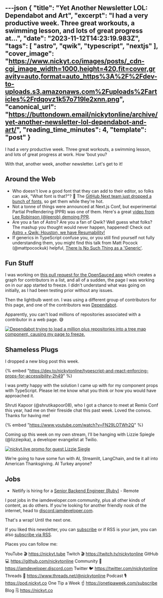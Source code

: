 ---json
{
  "title": "Yet Another Newsletter LOL: Dependabot and Art",
  "excerpt": "I had a very productive week. Three great workouts, a swimming lesson, and lots of great progress at...",
  "date": "2023-11-12T14:23:19.983Z",
  "tags": [
    "astro",
    "qwik",
    "typescript",
    "nextjs"
  ],
  "cover_image": "https://www.nickyt.co/images/posts/_cdn-cgi_image_width=1000,height=420,fit=cover,gravity=auto,format=auto_https%3A%2F%2Fdev-to-uploads.s3.amazonaws.com%2Fuploads%2Farticles%2Frdqovz1k57o719le2xnn.png",
  "canonical_url": "https://buttondown.email/nickytonline/archive/yet-another-newsletter-lol-dependabot-and-art/",
  "reading_time_minutes": 4,
  "template": "post"
}
---

<!--  -->
<p>I had a very productive week. Three great workouts, a swimming lesson, and lots of great progress at work. How 'bout you?</p>
<p>With that, another week, another newsletter. Let's get to it!</p>
<h2>Around the Web</h2>
<ul>
<li>Who doesn't love a good font that they can add to their editor, so folks can ask, "What font is that?"? 🤣 The <a href="https://monaspace.githubnext.com/?utm_source=nickytonline&amp;utm_medium=email&amp;utm_campaign=yet-another-newsletter-lol-dependabot-and-art" target="_blank">GitHub Next team just dropped a bunch of fonts</a>, so get them while they're hot.</li>
<li>Not a tonne of things were announced at Next.js Conf, but experimental Partial PreRendering (PPR) was one of them. Here's a great <a href="https://x.com/leeerob/status/1723039087391543654?utm_source=nickytonline&amp;utm_medium=email&amp;utm_campaign=yet-another-newsletter-lol-dependabot-and-art" target="_blank">video from Lee Robinson (@leerob) demoing PPR</a>.</li>
<li>Are you a fan of Astro? Are you a fan of Qwik? Well guess what folks? The mashup you thought would never happen, happened! Check out <a href="https://www.builder.io/blog/astro-qwik?utm_source=nickytonline&amp;utm_medium=email&amp;utm_campaign=yet-another-newsletter-lol-dependabot-and-art" target="_blank">Astro + Qwik: Houston, we have Resumability!</a></li>
<li>If generics in TypeScript confuse you, or you still find yourself not fully understanding them, you might find this talk from Matt Pocock (@mattpocockuk) helpful, <a href="https://www.youtube.com/watch?v=le5ciL1T7Hk&amp;utm_source=nickytonline&amp;utm_medium=email&amp;utm_campaign=yet-another-newsletter-lol-dependabot-and-art" target="_blank">There Is No Such Thing as a 'Generic'</a>.</li>
</ul>
<h2>Fun Stuff</h2>
<p>I was working on <a href="https://github.com/open-sauced/app/pull/2101?utm_source=nickytonline&amp;utm_medium=email&amp;utm_campaign=yet-another-newsletter-lol-dependabot-and-art" target="_blank">this pull request for the OpenSauced app</a> which creates a graph for contributors in a list, and all of a sudden, the page I was working on in our app started to freeze. I didn't understand what was going on initially, as I had been testing prior without any issues.</p>
<p>Then the lightbulb went on. I was using a different group of contributors for this page, and one of the contributors was <a href="https://github.com/dependabot?utm_source=nickytonline&amp;utm_medium=email&amp;utm_campaign=yet-another-newsletter-lol-dependabot-and-art" target="_blank">Dependabot</a>.</p>
<p>Apparently, you can't load millions of repositories associated with a contributor in a web page. 😅</p>
<p><a href="https://www.linkedin.com/posts/nickytonline_opensource-webdevelopment-activity-7128802119482003457-mAnp?utm_source=nickytonline&amp;utm_medium=email&amp;utm_campaign=yet-another-newsletter-lol-dependabot-and-art" target="_blank"><img alt="Dependabot trying to load a million plus repositories into a tree map component, causing my page to freeze." class="newsletter-image" src="https://assets.buttondown.email/images/4e9c227d-7c5d-4ea8-83fd-5f98ab1fe9c0.png?w=960&amp;fit=max" /></a></p>
<h2>Shameless Plugs</h2>
<p>I dropped a new blog post this week.

{% embed "https://dev.to/nickytonline/typescript-and-react-enforcing-props-for-accessibility-2h49" %}

I was pretty happy with the solution I came up with for my component props with TypeScript. Please let me know what you think or how you would have approached it.</p>
<p>Shruti Kapoor (@shrutikapoor08), who I got a chance to meet at Remix Conf this year, had me on their fireside chat this past week. Loved the convos. Thanks for having me!</p>

{% embed "https://www.youtube.com/watch?v=FN29LOTWh2Q" %}

<p>Coming up this week on my own stream, I’ll be hanging with Lizzie Spiegle (@lizziepika), a developer evangelist at Twilio.</p>
<p><a href="https://www.nickyt.co/pages/stream-schedule/?utm_source=nickytonline&amp;utm_medium=email&amp;utm_campaign=yet-another-newsletter-lol-dependabot-and-art#lizzie-siegle-an-ai-thanksgiving" target="_blank"><img alt="nickyt.live promo for guest Lizzie Siegle" class="newsletter-image" src="https://assets.buttondown.email/images/992c6150-57b3-4b14-b69e-33641d5d3996.png?w=960&amp;fit=max" /></a></p>
<p>We’re going to have some fun with AI, Streamlit, LangChain, and tie it all into American Thanksgiving. AI Turkey anyone? </p>
<h2>Jobs</h2>
<ul>
<li>Netlify is hiring for a <a href="https://boards.greenhouse.io/netlify/jobs/6960051002?utm_source=nickytonline&amp;utm_medium=email&amp;utm_campaign=yet-another-newsletter-lol-dependabot-and-art" target="_blank">Senior Backend Engineer (Ruby)</a> - Remote</li>
</ul>
<p>I post jobs in the iamdeveloper.com community, plus all other kinds of content, as do others. If you're looking for another friendly nook of the internet, head to <a href="https://discord.iamdeveloper.com?utm_source=nickytonline&amp;utm_medium=email&amp;utm_campaign=yet-another-newsletter-lol-dependabot-and-art" target="_blank">discord.iamdeveloper.com</a>.</p>
<p>That's a wrap! Until the next one.</p>

If you liked this newsletter, you can [subscribe](https://www.nickyt.co/pages/newsletter/) or if RSS is your jam, you can also [subscribe via RSS](https://buttondown.email/nickytonline/rss).
<!-- my newsletter -->

<!-- places to follow me -->

Places you can follow me:

YouTube 🎬    https://nickyt.tube
Twitch 🎬    https://twitch.tv/nickytonline
GitHub 💻     https://github.com/nickytonline
Community 👾  https://iamdeveloper.discord.com
Twitter 🐦    https://twitter.com/nickytonline
Threads 🧵    https://www.threads.net/@nickytonline
Podcast 🎙    https://pod.nickyt.co
One Tip a Week ☝️ https://onetipaweek.com/subscribe
Blog 🗒️    https://nickyt.co
